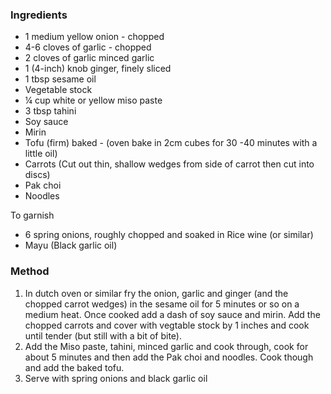 ### Ingredients

* 1 medium yellow onion - chopped
* 4-6 cloves of garlic - chopped
* 2 cloves of garlic minced garlic
* 1 (4-inch) knob ginger, finely sliced
* 1 tbsp sesame oil
* Vegetable stock
* ¼ cup white or yellow miso paste
* 3 tbsp tahini
* Soy sauce
* Mirin
* Tofu (firm) baked - (oven bake in 2cm cubes for 30 -40 minutes with a little oil)
* Carrots (Cut out thin, shallow wedges from side of carrot then cut into discs)
* Pak choi
* Noodles

To garnish

* 6 spring onions, roughly chopped and soaked in Rice wine (or similar)
* Mayu (Black garlic oil)

### Method

1. In dutch oven or similar fry the onion, garlic and ginger (and the chopped carrot wedges) in the sesame oil for 5 minutes or so on a medium heat. Once cooked add a dash of soy sauce and mirin. Add the chopped carrots and cover with vegtable stock by 1 inches and cook until tender (but still with a bit of bite). 
2. Add the Miso paste, tahini, minced garlic and cook through, cook for about 5 minutes and then add the Pak choi and noodles. Cook though and add the baked tofu. 
3. Serve with spring onions and black garlic oil
